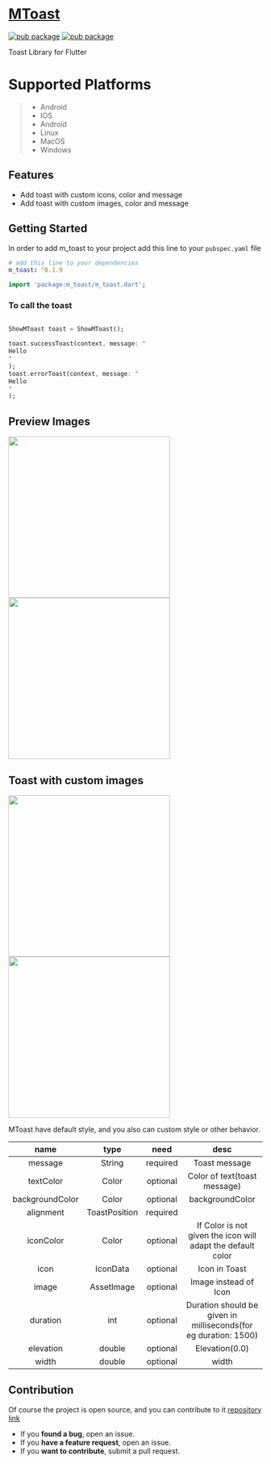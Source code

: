 # [MToast](https://pub.dev/packages/m_toast)

[![pub package](https://img.shields.io/pub/likes/m_toast)](https://pub.dev/packages/m-toast)
[![pub package](https://img.shields.io/pub/points/m_toast?style=plastic)](https://pub.dev/packages/m-toast)

Toast Library for Flutter

# Supported Platforms

>
> - Android
> - IOS
> - Android
> - Linux
> - MacOS
> - Windows

## Features

- Add toast with custom icons, color and message
- Add toast with custom images, color and message

## Getting Started

In order to add m_toast to your project add this line to your `pubspec.yaml` file

```yaml
# add this line to your dependencies
m_toast: ^0.1.9
```

```dart
import 'package:m_toast/m_toast.dart';
```

### To call the toast

```dart

ShowMToast toast = ShowMToast();

toast.successToast(context, message: "
Hello
"
);
toast.errorToast(context, message: "
Hello
"
);
```

## Preview Images

<img src="https://raw.githubusercontent.com/abdulmanafpfassal/image/master/Screenshot_20220915_140721.png" width="320px" />
<img src="https://raw.githubusercontent.com/abdulmanafpfassal/image/master/Screenshot_20220915_140744.png" width="320px" />

## Toast with custom images

<img src="https://raw.githubusercontent.com/abdulmanafpfassal/image/master/Screenshot_20220917_202519.png" width="320px" />
<img src="https://raw.githubusercontent.com/abdulmanafpfassal/image/master/Screenshot_20220917_202303.png" width="320px"/>

MToast have default style, and you also can custom style or other behavior.

|      name       |          type           |   need   |                              desc                               |
|:---------------:| :---------------------: | :------: |:---------------------------------------------------------------:|
|     message     |        String           | required |                          Toast message                          |
|    textColor    |        Color            | optional |                  Color of text(toast message)                   |
| backgroundColor |          Color          | optional |                         backgroundColor                         |
|    alignment    |      ToastPosition      | required |                                                                 |
|    iconColor    |          Color          | optional |   If Color is not given the icon will adapt the default color   |
|      icon       |        IconData         | optional |                          Icon in Toast                          |
|      image      |      AssetImage         | optional |                      Image instead of Icon                      |
|    duration     |         int             | optional | Duration should be given in milliseconds(for eg duration: 1500) |
|    elevation    |        double           | optional |                         Elevation(0.0)                          |
|      width      |        double           | optional |                              width                              |

## Contribution

Of course the project is open source, and you can contribute to
it [repository link](https://github.com/abdulmanafpfassal/mtoast)

- If you **found a bug**, open an issue.
- If you **have a feature request**, open an issue.
- If you **want to contribute**, submit a pull request.

